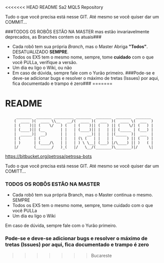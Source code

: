 <<<<<<< HEAD
README Sa2 MQL5 Repository

Tudo o que você precisa está nesse GIT. Até mesmo se você quiser dar um COMMIT...

###TODOS OS ROBÔS ESTÃO NA MASTER mas estão invariavelmente deprecados, as Branches contem os atuais###

* Cada robô tem sua própria *Branch*, mas o Master Abriga **"Todos"**. DESATUALIZADO **SEMPRE**.
* Todos os EX5 tem o mesmo nome, sempre, tome **cuidado** com o que você PULLa, verifique a versão.
* Um dia eu ligo o Wiki, ou não
* Em caso de dúvida, sempre fale com o Yurão primeiro.
###Pode-se e deve-se adicionar bugs e resolver o máximo de tretas (Issues) por aqui, fica documentado e trampo é zero###
=======
# README #
         _______  _______ _________ _______  _______  _______  _______ 
        (  ____ )(  ____ \\__   __/(  ____ )(  ___  )(  ____ \(  ___  )
        | (    )|| (    \/   ) (   | (    )|| (   ) || (    \/| (   ) |
        | (____)|| (__       | |   | (____)|| |   | || (_____ | (___) |
        |  _____)|  __)      | |   |     __)| |   | |(_____  )|  ___  |
        | (      | (         | |   | (\ (   | |   | |      ) || (   ) |
        | )      | (____/\   | |   | ) \ \__| (___) |/\____) || )   ( |
        |/       (_______/   )_(   |/   \__/(_______)\_______)|/     \|
                                                                       
https://bitbucket.org/petrosa/petrosa-bots

Tudo o que você precisa está nesse GIT. Até mesmo se você quiser dar um COMITT...

### TODOS OS ROBÔS ESTÃO NA MASTER ###

* Cada robô tem sua própria Branch, mas o Master continua o mesmo. SEMPRE
* Todos os EX5 tem o mesmo nome, sempre, tome cuidado com o que você PULLa
* Um dia eu ligo o Wiki

Em caso de dúvida, sempre fale com o Yurão primeiro.

### Pode-se e deve-se adicionar bugs e resolver o máximo de tretas (Issues) por aqui, fica documentado e trampo é zero ###
>>>>>>> Bucareste
